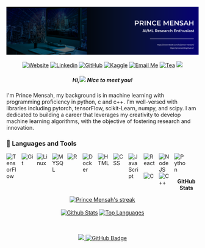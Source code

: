 ![image](https://github.com/pmensah28/pmensah28/blob/main/img/bg.png)

<div align="center">

[![Website](https://img.shields.io/badge/-Website-4B9AE5?style=flat&logo=Website&logoColor=white&link=https://pmensah28.github.io/)](https://pmensah28.github.io/)
[![Linkedin](https://img.shields.io/badge/-LinkedIn-306EA8?style=flat&logo=Linkedin&logoColor=white&link=https://www.linkedin.com/in/prince-mensah/)](https://www.linkedin.com/in/prince-mensah/) 
[![GitHub](https://img.shields.io/badge/-GitHub-2F2F2F?style=flat&logo=github&logoColor=white&link=https://github.com/pmensah28)](https://github.com/pmensah28)
[![Kaggle](https://img.shields.io/badge/-Kaggle-5DB0DB?style=flat&logo=Kaggle&logoColor=white&link=https://www.kaggle.com/pmensah1)](https://www.kaggle.com/pmensah1)
[![Email Me](https://img.shields.io/badge/-Email-676767?style=flat&logo=google-scholar&logoColor=white&link=mailto:pmensah@aimsammi.org)](mailto:pmensah@aimsammi.org)
[![Tea](https://img.shields.io/badge/-Buy_me_a_tea-yellow?style=flat&logo=buymeacoffee&logoColor=white&link=https://www.buymeacoffee.com/kozodoi)](https://www.buymeacoffee.com/kozodoi)
<a href="https://github.com/pmensah28/github-profile-views-counter"><img src="https://komarev.com/ghpvc/?username=pmensah28"></a>
</div>


<h5 align="center">Hi,<img src="https://raw.githubusercontent.com/MartinHeinz/MartinHeinz/master/wave.gif" width="30px"> Nice to meet you!</h5>
<h3 align="center"></h3>

I'm Prince Mensah, my background is in machine learning with programming proficiency in python, c and c++. I'm well-versed with libraries including pytorch, tensorFlow, scikit-Learn, numpy, and scipy. I am dedicated to building a career that leverages my creativity to develop machine learning algorithms, with the objective of fostering research and innovation.
<br />


### 🧰 Languages and Tools

<img align="left" alt="TensorFlow" width="30px" style="padding-right:10px;" src="https://raw.githubusercontent.com/danielcranney/readme-generator/main/public/icons/skills/tensorflow-colored.svg" />
<img align="left" alt="Git" width="30px" style="padding-right:10px;" src="https://cdn.jsdelivr.net/gh/devicons/devicon/icons/git/git-original.svg" />
<img align="left" alt="Linux" width="30px" style="padding-right:10px;" src="https://cdn.jsdelivr.net/gh/devicons/devicon/icons/linux/linux-original.svg" />
<img align="left" alt="MYSQL" width="30px" style="padding-right:10px;" src="https://raw.githubusercontent.com/danielcranney/readme-generator/main/public/icons/skills/mysql-colored.svg" />
<img align="left" alt="R" width="30px" style="padding-right:10px;" src="https://raw.githubusercontent.com/danielcranney/readme-generator/main/public/icons/skills/rlang-colored.svg" />
<img align="left" alt="Docker" width="30px" style="padding-right:10px;" src="https://raw.githubusercontent.com/danielcranney/readme-generator/main/public/icons/skills/docker-colored.svg" />
<img align="left" alt="HTML" width="30px" style="padding-right:10px;" src="https://cdn.jsdelivr.net/gh/devicons/devicon/icons/html5/html5-plain.svg" />
<img align="left" alt="CSS" width="30px" style="padding-right:10px;" src="https://cdn.jsdelivr.net/gh/devicons/devicon/icons/css3/css3-plain.svg" />
<img align="left" alt="JavaScript" width="30px" style="padding-right:10px;" src="https://cdn.jsdelivr.net/gh/devicons/devicon/icons/javascript/javascript-plain.svg" />
<img align="left" alt="React" width="30px" style="padding-right:10px;" src="https://cdn.jsdelivr.net/gh/devicons/devicon/icons/react/react-original.svg" />
<img align="left" alt="NodeJS" width="30px" style="padding-right:10px;" src="https://cdn.jsdelivr.net/gh/devicons/devicon/icons/nodejs/nodejs-original.svg" />
<img align="left" alt="Python" width="30px" style="padding-right:10px;" src="https://cdn.jsdelivr.net/gh/devicons/devicon/icons/python/python-plain.svg" />
<img align="left" alt="C" width="30px" style="padding-right:10px;" src="https://cdn.jsdelivr.net/gh/devicons/devicon/icons/c/c-line.svg" />
<img align="left" alt="C++" width="30px" style="padding-right:10px;" src="https://cdn.jsdelivr.net/gh/devicons/devicon/icons/cplusplus/cplusplus-line.svg" />
<br />
<br />
<br />

<p align="center"><b>GitHub Stats</b><p/>
<p align="center">
    <a href="https://github.com/pmensah28/github-readme-streak-stats">
        <img title="🔥 Get streak stats for your profile at git.io/streak-stats" alt="Prince Mensah's streak" src="https://github-readme-streak-stats.herokuapp.com/?user=pmensah28&theme=black-ice&hide_border=true&stroke=0000&background=060A0CD0"/>
    </a>
  <br />
  <br/>
    <a href="https://github.com/pmensah28/github-readme-stats"><img alt="Github Stats" src="https://github-readme-stats.vercel.app/api?username=pmensah28&show_icons=true&count_private=true&theme=react&hide_border=true&bg_color=0D1117" /></a>
  <a href="https://github.com/pmensah28/github-readme-stats"><img alt="Top Languages" src="https://github-readme-stats.vercel.app/api/top-langs/?username=pmensah28&langs_count=4&count_private=true&layout=compact&theme=react&hide_border=true&bg_color=0D1117" /></a>
  <br/>
<br/>
<br />

<p align="center">
<a href="https://github.com/pmensah28/github-profile-views-counter">
    <img src="https://komarev.com/ghpvc/?username=pmensah28">
</a>
<a href="https://github.com/pmensah28?tab=followers"><img src="https://img.shields.io/github/followers/pmensah28?label=Followers&style=social" alt="GitHub Badge"></a>
</p>

